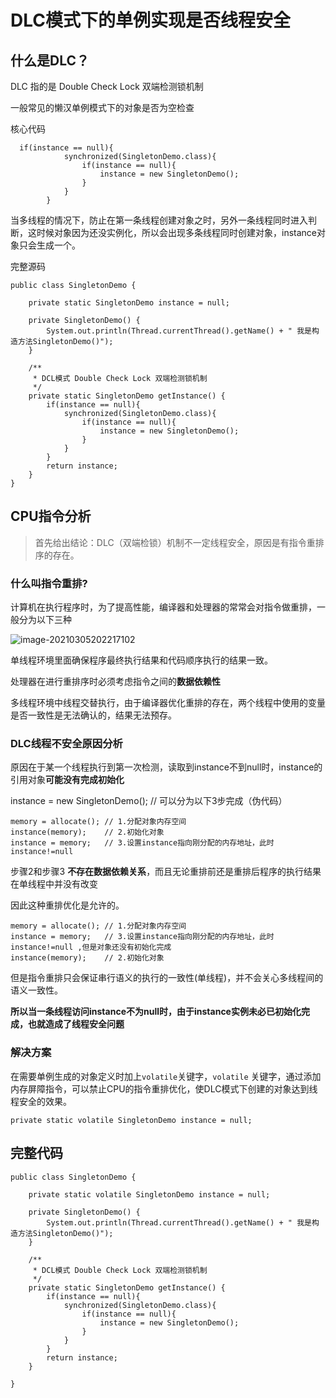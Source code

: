 # DLC模式下的单例实现是否线程安全

## 什么是DLC？

DLC 指的是 Double Check Lock 双端检测锁机制

一般常见的懒汉单例模式下的对象是否为空检查

核心代码

```
  if(instance == null){
            synchronized(SingletonDemo.class){
                if(instance == null){
                    instance = new SingletonDemo();
                }
            }
        }
```

当多线程的情况下，防止在第一条线程创建对象之时，另外一条线程同时进入判断，这时候对象因为还没实例化，所以会出现多条线程同时创建对象，instance对象只会生成一个。

完整源码

```
public class SingletonDemo {

    private static SingletonDemo instance = null;

    private SingletonDemo() {
        System.out.println(Thread.currentThread().getName() + " 我是构造方法SingletonDemo()");
    }

    /**
     * DCL模式 Double Check Lock 双端检测锁机制
     */
    private static SingletonDemo getInstance() {
        if(instance == null){
            synchronized(SingletonDemo.class){
                if(instance == null){
                    instance = new SingletonDemo();
                }
            }
        }
        return instance;
    }
}
```



## CPU指令分析

> 首先给出结论：DLC（双端检锁）机制不一定线程安全，原因是有指令重排序的存在。

### 什么叫指令重排? 

计算机在执行程序时，为了提高性能，编译器和处理器的常常会对指令做重排，一般分为以下三种

![image-20210305202217102](https://image-show.oss-cn-shenzhen.aliyuncs.com/typora_img/image-20210305202217102.png)

单线程环境里面确保程序最终执行结果和代码顺序执行的结果一致。

处理器在进行重排序时必须考虑指令之间的**数据依赖性**

多线程环境中线程交替执行，由于编译器优化重排的存在，两个线程中使用的变量是否一致性是无法确认的，结果无法预存。

### DLC线程不安全原因分析

原因在于某一个线程执行到第一次检测，读取到instance不到null时，instance的引用对象**可能没有完成初始化**

instance = new SingletonDemo();  // 可以分为以下3步完成（伪代码）

```
memory = allocate(); // 1.分配对象内存空间
instance(memory);    // 2.初始化对象
instance = memory;   // 3.设置instance指向刚分配的内存地址，此时instance!=null
```

步骤2和步骤3 **不存在数据依赖关系**，而且无论重排前还是重排后程序的执行结果在单线程中并没有改变

因此这种重排优化是允许的。

```
memory = allocate(); // 1.分配对象内存空间
instance = memory;   // 3.设置instance指向刚分配的内存地址，此时instance!=null ,但是对象还没有初始化完成
instance(memory);    // 2.初始化对象
```

但是指令重排只会保证串行语义的执行的一致性(单线程)，并不会关心多线程间的语义一致性。

**所以当一条线程访问instance不为null时，由于instance实例未必已初始化完成，也就造成了线程安全问题**

### 解决方案

在需要单例生成的对象定义时加上`volatile`关键字，`volatile` 关键字，通过添加内存屏障指令，可以禁止CPU的指令重排优化，使DLC模式下创建的对象达到线程安全的效果。

```
private static volatile SingletonDemo instance = null;
```

## 完整代码

```
public class SingletonDemo {

    private static volatile SingletonDemo instance = null;

    private SingletonDemo() {
        System.out.println(Thread.currentThread().getName() + " 我是构造方法SingletonDemo()");
    }

    /**
     * DCL模式 Double Check Lock 双端检测锁机制
     */
    private static SingletonDemo getInstance() {
        if(instance == null){
            synchronized(SingletonDemo.class){
                if(instance == null){
                    instance = new SingletonDemo();
                }
            }
        }
        return instance;
    }

}
```



